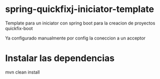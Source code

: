 # spring-quickfixj-iniciator-template
Template para un iniciator con spring boot para la creacion de proyectos quickfix-boot

Ya configurado manualmente por config la coneccion a un acceptor


# Instalar las dependencias
mvn clean install
